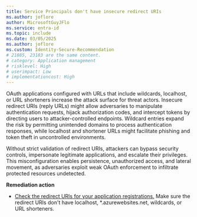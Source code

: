 ```yaml
---
title: Service Principals don't have insecure redirect URIs
ms.author: joflore
author: MicrosoftGuyJFlo
ms.service: entra-id
ms.topic: include
ms.date: 03/05/2025
ms.author: joflore
ms.custom: Identity-Secure-Recommendation
# 21885, 23183 are the same content.
# category: Application management
# risklevel: High
# userimpact: Low
# implementationcost: High
---
```

OAuth applications configured with URLs that include wildcards, localhost, or URL shorteners increase the attack surface for threat actors. Insecure redirect URIs (reply URLs) might allow adversaries to manipulate authentication requests, hijack authorization codes, and intercept tokens by directing users to attacker-controlled endpoints. Wildcard entries expand the risk by permitting unintended domains to process authentication responses, while localhost and shortener URLs might facilitate phishing and token theft in uncontrolled environments.

Without strict validation of redirect URIs, attackers can bypass security controls, impersonate legitimate applications, and escalate their privileges. This misconfiguration enables persistence, unauthorized access, and lateral movement, as adversaries exploit weak OAuth enforcement to infiltrate protected resources undetected.

**Remediation action**

- [Check the redirect URIs for your application registrations.](/entra/identity-platform/reply-url) Make sure the redirect URIs don't have localhost, *.azurewebsites.net, wildcards, or URL shorteners.
